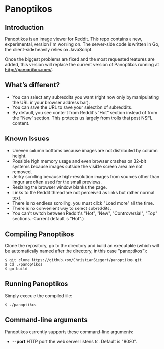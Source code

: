 # Panoptikos

## Introduction

Panoptikos is an image viewer for Reddit. This repo contains a new, experimental, version I'm working on. The server-side code is written in Go, the client-side heavily relies on JavaScript.

Once the biggest problems are fixed and the most requested features are added, this version will replace the current version of Panoptikos running at http://panoptikos.com/.

## What’s different?

* You can select any subreddits you want (right now only by manipulating the URL in your browser address bar).
* You can save the URL to save your selection of subreddits.
* By default, you see content from Reddit's ”Hot” section instead of from the ”New” section. This protects us largely from trolls that post NSFL content.

## Known Issues
* Uneven column bottoms because images are not distributed by column height.
* Possible high memory usage and even browser crashes on 32-bit systems because images outside the visible screen area are not removed.
* Jerky scrolling because high-resolution images from sources other than Imgur are often used for the small previews.
* Resizing the browser window blanks the page.
* Links to the Reddit thread are not perceived as links but rather normal text.
* There is no endless scrolling, you must click "Load more" all the time.
* There is no convenient way to select subreddits.
* You can't switch between Reddit's "Hot", "New", "Controversial", "Top" sections. (Current default is "Hot".)

## Compiling Panoptikos

Clone the repository, go to the directory and build an executable (which will be automatically named after the directory, in this case "panoptikos"):

	$ git clone https://github.com/ChristianSiegert/panoptikos.git
	$ cd ./panoptikos
	$ go build

## Running Panoptikos

Simply execute the compiled file:

	$ ./panoptikos

## Command-line arguments

Panoptikos currently supports these command-line arguments:

* **--port** HTTP port the web server listens to. Default is "8080".
